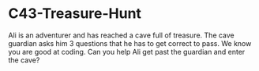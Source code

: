 # C43-Treasure-Hunt
Ali is an adventurer and has reached a cave full of treasure. The cave guardian asks him 3 questions that he has to get correct to pass.  We know you are good at coding. Can you help Ali get past the guardian and enter the cave?
